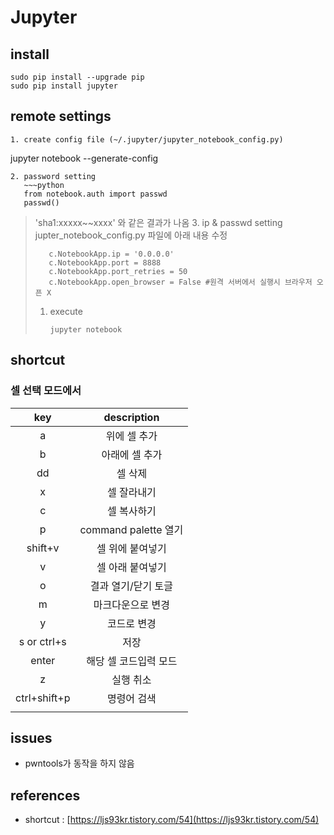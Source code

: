 # Jupyter

## install

```text
sudo pip install --upgrade pip
sudo pip install jupyter
```

## remote settings

```text
1. create config file (~/.jupyter/jupyter_notebook_config.py)
```

jupyter notebook --generate-config

```text
2. password setting 
   ~~~python
   from notebook.auth import passwd
   passwd()
```

> 'sha1:xxxxx~~xxxx' 와 같은 결과가 나옴 3. ip & passwd setting jupter\_notebook\_config.py 파일에 아래 내용 수정
>
> ```text
>    c.NotebookApp.ip = '0.0.0.0'
>    c.NotebookApp.port = 8888
>    c.NotebookApp.port_retries = 50
>    c.NotebookApp.open_browser = False #원격 서버에서 실행시 브라우저 오픈 X
> ```
>
> 1. execute  
>
>    ```text
>    jupyter notebook
>    ```

## shortcut

### 셀 선택 모드에서

| key | description |
| :---: | :---: |
| a | 위에 셀 추가 |
| b | 아래에 셀 추가 |
| dd | 셀 삭제 |
| x | 셀 잘라내기 |
| c | 셀 복사하기 |
| p | command palette 열기 |
| shift+v | 셀 위에 붙여넣기 |
| v | 셀 아래 붙여넣기 |
| o | 결과 열기/닫기 토글 |
| m | 마크다운으로 변경 |
| y | 코드로 변경 |
| s or ctrl+s | 저장 |
| enter | 해당 셀 코드입력 모드 |
| z | 실행 취소 |
| ctrl+shift+p | 명령어 검색 |
|  |  |

## issues

* pwntools가 동작을 하지 않음 

## references

* shortcut : [https://ljs93kr.tistory.com/54](https://ljs93kr.tistory.com/54)

